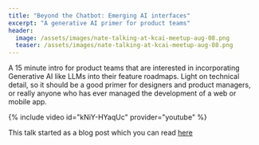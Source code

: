 ```yaml
---
title: "Beyond the Chatbot: Emerging AI interfaces"
excerpt: "A generative AI primer for product teams"
header:
  image: /assets/images/nate-talking-at-kcai-meetup-aug-08.png
  teaser: /assets/images/nate-talking-at-kcai-meetup-aug-08.png
---
```


A 15 minute intro for product teams that are interested in incorporating Generative AI like LLMs into their feature roadmaps. 
Light on technical detail, so it should be a good primer for designers and product managers, or really anyone who has ever managed the development of a web or mobile app.

{% include video id="kNiY-HYaqUc" provider="youtube" %}

This talk started as a blog post which you can read [here](/2023/08/22/ai-interafaces-beyond-chatbot.html)
